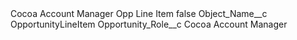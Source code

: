 <?xml version="1.0" encoding="UTF-8"?>
<CustomMetadata xmlns="http://soap.sforce.com/2006/04/metadata" xmlns:xsi="http://www.w3.org/2001/XMLSchema-instance" xmlns:xsd="http://www.w3.org/2001/XMLSchema">
    <label>Cocoa Account Manager Opp Line Item</label>
    <protected>false</protected>
    <values>
        <field>Object_Name__c</field>
        <value xsi:type="xsd:string">OpportunityLineItem</value>
    </values>
    <values>
        <field>Opportunity_Role__c</field>
        <value xsi:type="xsd:string">Cocoa Account Manager</value>
    </values>
</CustomMetadata>
